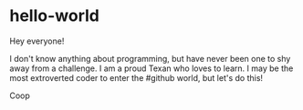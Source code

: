 # hello-world

Hey everyone!

I don't know anything about programming, but have never been one to shy away from a challenge. I am a proud Texan who loves to learn. I may be the most extroverted coder to enter the #github world, but let's do this!

Coop
